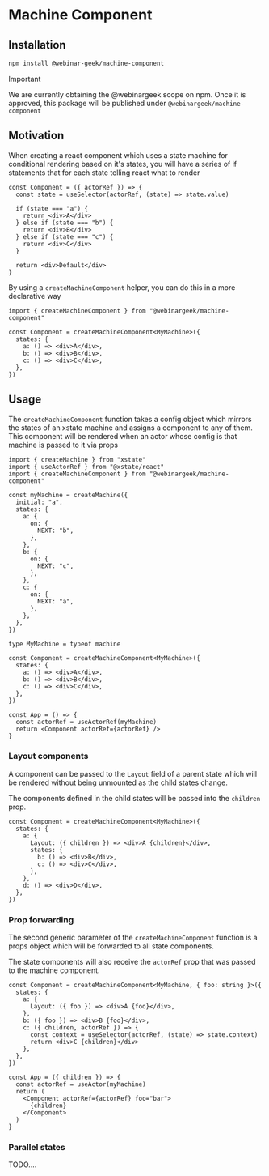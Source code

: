 # Machine Component

## Installation

```bash
npm install @webinar-geek/machine-component
```

> [!IMPORTANT]
> We are currently obtaining the @webinargeek scope on npm. Once it is approved, this package will be published under `@webinargeek/machine-component`

## Motivation

When creating a react component which uses a state machine for conditional rendering based on it's states, you will have a series of if statements that for each state telling react what to render

```tsx
const Component = ({ actorRef }) => {
  const state = useSelector(actorRef, (state) => state.value)

  if (state === "a") {
    return <div>A</div>
  } else if (state === "b") {
    return <div>B</div>
  } else if (state === "c") {
    return <div>C</div>
  }

  return <div>Default</div>
}
```

By using a `createMachineComponent` helper, you can do this in a more declarative way

```tsx
import { createMachineComponent } from "@webinargeek/machine-component"

const Component = createMachineComponent<MyMachine>({
  states: {
    a: () => <div>A</div>,
    b: () => <div>B</div>,
    c: () => <div>C</div>,
  },
})
```

## Usage

The `createMachineComponent` function takes a config object which mirrors the states of an xstate machine and assigns a component to any of them. This component will be rendered when an actor whose config is that machine is passed to it via props

```tsx
import { createMachine } from "xstate"
import { useActorRef } from "@xstate/react"
import { createMachineComponent } from "@webinargeek/machine-component"

const myMachine = createMachine({
  initial: "a",
  states: {
    a: {
      on: {
        NEXT: "b",
      },
    },
    b: {
      on: {
        NEXT: "c",
      },
    },
    c: {
      on: {
        NEXT: "a",
      },
    },
  },
})

type MyMachine = typeof machine

const Component = createMachineComponent<MyMachine>({
  states: {
    a: () => <div>A</div>,
    b: () => <div>B</div>,
    c: () => <div>C</div>,
  },
})

const App = () => {
  const actorRef = useActorRef(myMachine)
  return <Component actorRef={actorRef} />
}
```

### Layout components

A component can be passed to the `Layout` field of a parent state which will be rendered without being unmounted as the child states change.

The components defined in the child states will be passed into the `children` prop.

```tsx
const Component = createMachineComponent<MyMachine>({
  states: {
    a: {
      Layout: ({ children }) => <div>A {children}</div>,
      states: {
        b: () => <div>B</div>,
        c: () => <div>C</div>,
      },
    },
    d: () => <div>D</div>,
  },
})
```

### Prop forwarding

The second generic parameter of the `createMachineComponent` function is a props object which will be forwarded to all state components.

The state components will also receive the `actorRef` prop that was passed to the machine component.

```tsx
const Component = createMachineComponent<MyMachine, { foo: string }>({
  states: {
    a: {
      Layout: ({ foo }) => <div>A {foo}</div>,
    },
    b: ({ foo }) => <div>B {foo}</div>,
    c: ({ children, actorRef }) => {
      const context = useSelector(actorRef, (state) => state.context)
      return <div>C {children}</div>
    },
  },
})

const App = ({ children }) => {
  const actorRef = useActor(myMachine)
  return (
    <Component actorRef={actorRef} foo="bar">
      {children}
    </Component>
  )
}
```

### Parallel states

TODO....
